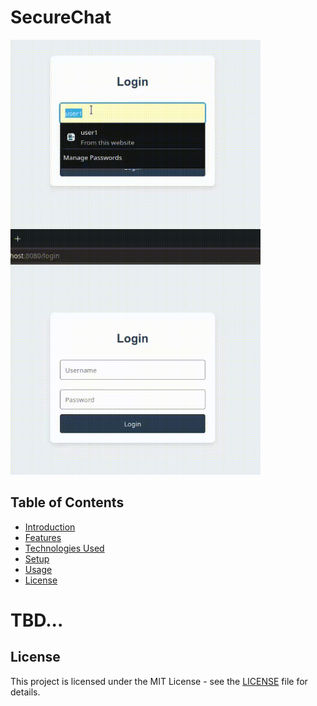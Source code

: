 # SecureChat
   <img src="https://github.com/dobval/SecureChat/blob/main/media/Login_Chat_SecureChat-v1.0.0.gif?raw=true" alt="SecureChat" style="width: 400px; height: auto;" />

## Table of Contents
- [Introduction](#introduction)
- [Features](#features)
- [Technologies Used](#technologies-used)
- [Setup](#setup)
- [Usage](#usage)
- [License](#license)

# TBD...

## License

This project is licensed under the MIT License - see the [LICENSE](LICENSE) file for details.
